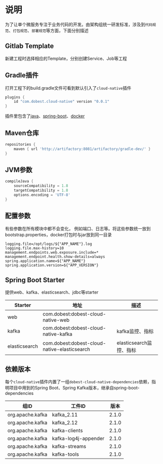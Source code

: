 # 说明
为了让单个微服务专注于业务代码的开发。由架构组统一研发标准，涉及到`代码规范`、`打包规范`、`部署规范`等方面，下面分别描述

## Gitlab Template
新建工程时选择相应的Template，分别创建Service、Job等工程

## Gradle插件
打开工程下的build.gradle文件可看到默认引入了`cloud-native`插件
``` gradle
plugins {
    id "com.dobest.cloud-native" version "0.0.1"
}
```
插件里包含了[java](https://docs.gradle.org/current/dsl/org.gradle.api.tasks.JavaExec.html#org.gradle.api.tasks.JavaExec)、[spring-boot](https://plugins.gradle.org/plugin/org.springframework.boot)、[docker](https://plugins.gradle.org/plugin/com.palantir.docker)

## Maven仓库
``` gradle 
repositories {
    maven { url 'http://artifactory:8081/artifactory/gradle-dev/' }
}
```

## JVM参数
``` gradle
compileJava {
    sourceCompatibility = 1.8
    targetCompatibility = 1.8
    options.encoding = 'UTF-8'
}
```

## 配置参数
有些参数在所有模块中都不会变化， 例如端口、日志等。将这些参数统一放到bootstrap.properties，docker打包时与jar放到同一目录
```properties
logging.file=/opt/logs/${"APP_NAME"}.log
logging.file.max-history=10
management.endpoints.web.exposure.include=*
management.endpoint.health.show-details=always
spring.application.name=${"APP_NAME"}
spring.application.version=${"APP_VERSION"}
```

## Spring Boot Starter
提供web、kafka、elasticsearch、jdbc等starter

| Starter | 地址 | 描述 |
| ------ | ------ | ------ |
| web | com.dobest:dobest-cloud-native-web | |
| kafka | com.dobest:dobest-cloud-native-kafka | kafka监控、指标 |
| elasticsearch | com.dobest:dobest-cloud-native-elasticsearch | elasticsearch监控、指标 |

## 依赖版本
每个`cloud-native`插件内置了一组`dobest-cloud-native-dependencies`依赖，指明项目中用到的Spring Boot、Spring Kafka版本，继承自spring-boot-dependencies

| 组ID | 工件ID | 版本 |
| ------ | ------ | ------ |
| org.apache.kafka | kafka_2.11 | 2.1.0 |
| org.apache.kafka | kafka_2.12 | 2.1.0 |
| org.apache.kafka | kafka-clients | 2.1.0 |
| org.apache.kafka | kafka-log4j-appender | 2.1.0 |
| org.apache.kafka | kafka-streams | 2.1.0 |
| org.apache.kafka | kafka-tools | 2.1.0 |
